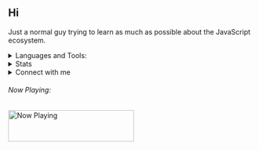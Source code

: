 ## Hi

Just a normal guy trying to learn as much as possible about the JavaScript ecosystem. 

<details>
<summary>Languages and Tools:</summary>
<p align="left"> 
<a href="https://angular.io" target="_blank"> <img src="https://cdn.jsdelivr.net/npm/simple-icons@3.0.1/icons/angular.svg" alt="angular" width="40" height="40"/> </a> 
<a href="https://getbootstrap.com" target="_blank"> <img src="https://simpleicons.org/icons/bootstrap.svg" alt="bootstrap" width="40" height="40"/> </a> 
<a href="https://www.electronjs.org" target="_blank"> <img src="https://simpleicons.org/icons/electron.svg" alt="electron" width="40" height="40"/> </a> 
<a href="https://expressjs.com" target="_blank"> <img src="https://simpleicons.org/icons/express.svg" alt="express" width="40" height="40"/> </a> 
<a href="https://git-scm.com/" target="_blank"> <img src="https://simpleicons.org/icons/git.svg" alt="git" width="40" height="40"/> </a> 
<a href="https://developer.mozilla.org/en-US/docs/Web/JavaScript" target="_blank"> <img src="https://simpleicons.org/icons/javascript.svg" alt="javascript" width="40" height="40"/> </a>
<a href="https://nextjs.com/" target="_blank"> <img src="https://simpleicons.org/icons/nextdotjs.svg" alt="nextjs" width="40" height="40"/> </a>
<a href="https://nestjs.org/" target="_blank"> <img src="https://simpleicons.org/icons/nestjs.svg" alt="nextjs" width="40" height="40"/> </a> 
<a href="https://nodejs.org" target="_blank"> <img src="https://simpleicons.org/icons/nodedotjs.svg" alt="nodejs" width="40" height="40"/> </a> 
<a href="https://postman.com" target="_blank"> <img src="https://simpleicons.org/icons/postman.svg" alt="postman" width="40" height="40"/> </a>
<a href="https://reactjs.org/" target="_blank"> <img src="https://simpleicons.org/icons/react.svg" alt="react" width="40" height="40"/> </a> 
<a href="https://www.typescriptlang.org/" target="_blank"> <img src="https://simpleicons.org/icons/typescript.svg" alt="typescript" width="40" height="40"/> </a> </p>
</details>

<!-- 
<p>How I spent this week </p>

[![zwelc's wakatime stats](https://github-readme-stats.vercel.app/api/wakatime?username=zwelc&hide_title=true&layout=compact&hide_border=true)](https://github.com/anuraghazra/github-readme-stats)

-->

<details>
<summary>Stats </summary>

[![GitHub Streak](https://github-readme-streak-stats.herokuapp.com?user=zwelc&theme=react&hide_border=true)](https://git.io/streak-stats)

</details>

<details>
<summary> Connect with me </summary>

<a href="https://codepen.io/zwelc" target="blank"><img align="center" src="https://cdn.jsdelivr.net/npm/simple-icons@3.0.1/icons/codepen.svg" alt="zwelc" height="30" width="30" /></a>
<a href="https://dev.to/zwelc_" target="blank"><img align="center" src="https://cdn.jsdelivr.net/npm/simple-icons@3.0.1/icons/dev-dot-to.svg" alt="zwelc" height="30" width="30" /></a>
<a href="https://twitter.com/zwelc_" target="blank"><img align="center" src="https://cdn.jsdelivr.net/npm/simple-icons@3.0.1/icons/twitter.svg" alt="zwelc_" height="30" width="30" /></a>
<a href="https://linkedin.com/in/zwelc" target="blank"><img align="center" src="https://cdn.jsdelivr.net/npm/simple-icons@3.0.1/icons/linkedin.svg" alt="zwelc" height="30" width="30" /></a>
<a href="https://www.hackerrank.com/Zwelc" target="blank"><img align="center" src="https://cdn.jsdelivr.net/npm/simple-icons@3.0.1/icons/hackerrank.svg" alt="zwelc_" height="30" width="30" /></a>

 </details>
 
<h6>Now Playing: </h6>
<a href="https://now-playing-profile-nnle1ai1p-zwelc.vercel.app/now-playing?open">
    <img src="https://now-playing-profile-nnle1ai1p-zwelc.vercel.app/now-playing" width="256" height="64" alt="Now Playing">
</a>

